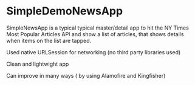 # SimpleDemoNewsApp

SimpleNewsApp is a typical typical master/detail app to hit the NY Times Most Popular Articles API and show a list of articles,
that shows details when items on the list are tapped.


Used native URLSession for networking (no third party libraries used)

Clean and lightwight app

Can improve in many ways ( by using Alamofire and Kingfisher)
